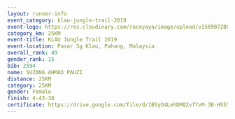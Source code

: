 ```yaml
---
layout: runner-info 
event_category: klau-jungle-trail-2019 
event-logo: https://res.cloudinary.com/raceyaya/image/upload/v1569072808/logo/klau-image_qwwxyw.png
category_km: 25KM 
event-title: KLAU Jungle Trail 2019 
event-location: Pasar Sg Klau, Pahang, Malaysia 
overall_rank: 49
gender_rank: 15
bib: 2594
name: SUZANA AHMAD PAUZI
distance: 25KM
category: 25KM
gender: Female
finish: 4-43-38
certificate: https://drive.google.com/file/d/1BSyO4LehDMQ2vfYvM-3B-HS55WItzAoJ/view?usp=sharing
---
```

